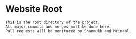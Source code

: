 # Website Root        
```
This is the root directory of the project.
All major commits and merges must be done here.
Pull requests will be monitored by Shanmukh and Mrinaal.
```
